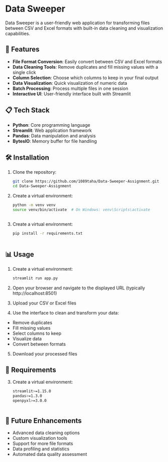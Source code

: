 # Data Sweeper

Data Sweeper is a user-friendly web application for transforming files between CSV and Excel formats with built-in data cleaning and visualization capabilities.

## 🚀 Features

- **File Format Conversion**: Easily convert between CSV and Excel formats
- **Data Cleaning Tools**: Remove duplicates and fill missing values with a single click
- **Column Selection**: Choose which columns to keep in your final output
- **Data Visualization**: Quick visualization of numeric data
- **Batch Processing**: Process multiple files in one session
- **Interactive UI**: User-friendly interface built with Streamlit

## 📋 Tech Stack

- **Python**: Core programming language
- **Streamlit**: Web application framework
- **Pandas**: Data manipulation and analysis
- **BytesIO**: Memory buffer for file handling

## 🛠️ Installation

1. Clone the repository:
   ```bash
   git clone https://github.com/1089taha/Data-Sweeper-Assignment.git
   cd Data-Sweeper-Assignment

2. Create a virtual environment:
   ```bash
   python -m venv venv
   source venv/bin/activate  # On Windows: venv\Scripts\activate
    

3. Create a virtual environment:
   ```bash
   pip install -r requirements.txt
    

## 📊 Usage
 
1. Create a virtual environment:
   ```bash
   streamlit run app.py


2. Open your browser and navigate to the displayed URL (typically http://localhost:8501)

3. Upload your CSV or Excel files

4. Use the interface to clean and transform your data:
- Remove duplicates
- Fill missing values
- Select columns to keep
- Visualize data
- Convert between formats

5. Download your processed files

## 📝 Requirements

3. Create a virtual environment:
   ```bash
   streamlit>=1.15.0
   pandas>=1.3.0
   openpyxl>=3.0.0
   


## 🔮 Future Enhancements

- Advanced data cleaning options
- Custom visualization tools
- Support for more file formats
- Data profiling and statistics
- Automated data quality assessment